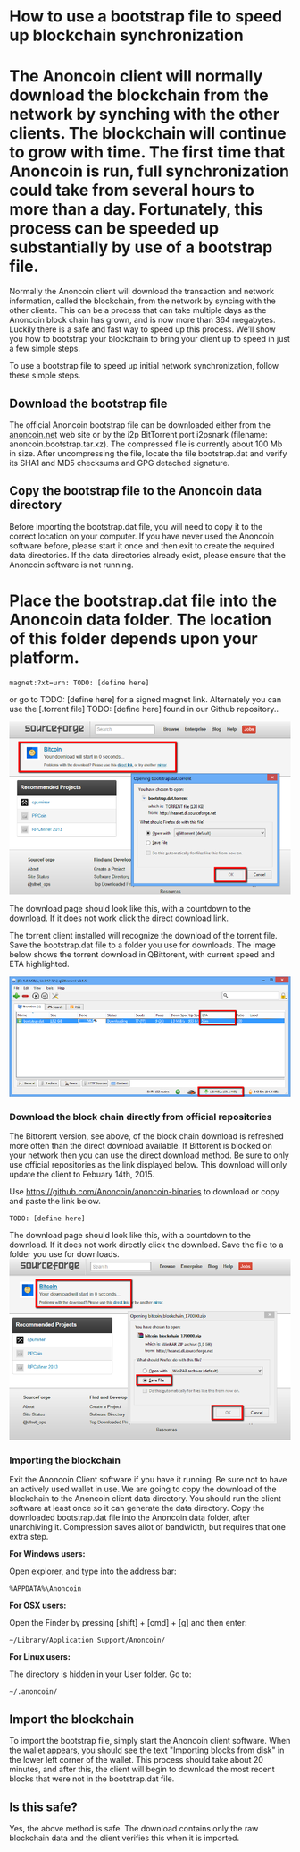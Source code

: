 How to use a bootstrap file to speed up blockchain synchronization
==================================================================

The Anoncoin client will normally download the blockchain from the network by synching with the other clients. The blockchain will continue to grow with time. The first time that Anoncoin is run, full synchronization could take from several hours to more than a day. Fortunately, this process can be speeded up substantially by use of a bootstrap file.
=======
Normally the Anoncoin client will download the transaction and network information, called the blockchain, from the network by syncing with the other clients. This can be a process that can take multiple days as the Anoncoin block chain has grown, and is now more than 364 megabytes. Luckily there is a safe and fast way to speed up this process. We’ll show you how to bootstrap your blockchain to bring your client up to speed in just a few simple steps.

To use a bootstrap file to speed up initial network synchronization, follow these simple steps.

Download the bootstrap file
---------------------------

The official Anoncoin bootstrap file can be downloaded either from the [anoncoin.net](https://anoncoin.net/downloads/bootstrap/) web site or by the i2p BitTorrent port i2psnark (filename: anoncoin.bootstrap.tar.xz). The compressed file is currently about 100 Mb in size. After uncompressing the file, locate the file bootstrap.dat and verify its SHA1 and MD5 checksums and GPG detached signature.

Copy the bootstrap file to the Anoncoin data directory
-----------------------------------------------------

Before importing the bootstrap.dat file, you will need to copy it to the correct location on your computer. If you have never used the Anoncoin software before, please start it once and then exit to create the required data directories. If the data directories already exist, please ensure that the Anoncoin software is not running. 

Place the bootstrap.dat file into the Anoncoin data folder. The location of this folder depends upon your platform.
=======
	magnet:?xt=urn: TODO: [define here]

 or go to TODO: [define here] for a signed magnet link. Alternately you can use the [.torrent file] TODO: [define here]  found in our Github repository..

![Fig1](img/bootstrap1.png)

The download page should look like this, with a countdown to the download. If it does not work click the direct download link.

The torrent client installed will recognize the download of the torrent file. Save the bootstrap.dat file to a folder you use for downloads. The image below shows the torrent download in QBittorent, with current speed and ETA highlighted.

![Fig2](img/bootstrap2.png)

### Download the block chain directly from official repositories
The Bittorent version, see above, of the block chain download is refreshed more often than the direct download available. If Bittorent is blocked on your network then you can use the direct download method. Be sure to only use official repositories as the link displayed below. This download will only update the client to Febuary 14th, 2015.

Use https://github.com/Anoncoin/anoncoin-binaries to download or copy and paste the link below.

	TODO: [define here]

The download page should look like this, with a countdown to the download. If it does not work directly click the download. Save the file to a folder you use for downloads.
![Fig3](img/bootstrap3.png)

### Importing the blockchain
Exit the Anoncoin Client software if you have it running. Be sure not to have an actively used wallet in use. We are going to copy the download of the blockchain to the Anoncoin client data directory. You should run the client software at least once so it can generate the data directory. Copy the downloaded bootstrap.dat file into the Anoncoin data folder, after unarchiving it.  Compression saves allot of bandwidth, but requires that one extra step.

**For Windows users:**

Open explorer, and type into the address bar:

	%APPDATA%\Anoncoin

**For OSX users:**

Open the Finder by pressing [shift] + [cmd] + [g] and then enter:

	~/Library/Application Support/Anoncoin/

**For Linux users:**

The directory is hidden in your User folder. Go to:

	~/.anoncoin/

Import the blockchain
---------------------

To import the bootstrap file, simply start the Anoncoin client software. When the wallet appears, you should see the text "Importing blocks from disk" in the lower left corner of the wallet. This process should take about 20 minutes, and after this, the client will begin to download the most recent blocks that were not in the bootstrap.dat file.

Is this safe?
-------------

Yes, the above method is safe. The download contains only the raw blockchain data and the client verifies this when it is imported.
